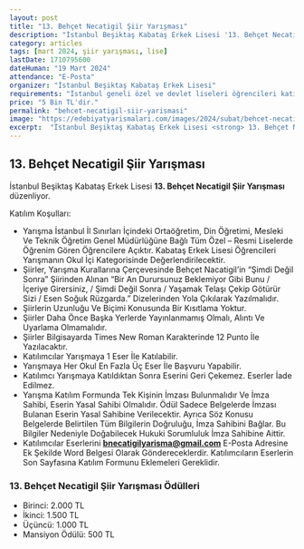 ```yaml
---
layout: post
title: "13. Behçet Necatigil Şiir Yarışması"
description: "İstanbul Beşiktaş Kabataş Erkek Lisesi '13. Behçet Necatigil Şiir Yarışması' düzenliyor."
category: articles
tags: [mart 2024, şiir yarışması, lise]
lastDate: 1710795600
dateHuman: "19 Mart 2024"
attendance: "E-Posta"
organizer: "İstanbul Beşiktaş Kabataş Erkek Lisesi"
requirements: "İstanbul geneli özel ve devlet liseleri öğrencileri katılabilir."
price: "5 Bin TL'dir."
permalink: "behcet-necatigil-siir-yarismasi"
image: "https://edebiyatyarismalari.com/images/2024/subat/behcet-necatigil-siir-yarismasi.jpg"
excerpt:  "İstanbul Beşiktaş Kabataş Erkek Lisesi <strong> 13. Behçet Necatigil Şiir Yarışması </strong> düzenliyor."
---
```


## 13. Behçet Necatigil Şiir Yarışması
İstanbul Beşiktaş Kabataş Erkek Lisesi **13. Behçet Necatigil Şiir Yarışması** düzenliyor.  

Katılım Koşulları:
- Yarışma İstanbul İl Sınırları İçindeki Ortaöğretim, Din Öğretimi, Mesleki Ve Teknik Öğretim Genel Müdürlüğüne Bağlı Tüm Özel – Resmi Liselerde Öğrenim Gören Öğrencilere Açıktır. Kabataş Erkek Lisesi Öğrencileri Yarışmanın Okul İçi Kategorisinde Değerlendirilecektir.
- Şiirler, Yarışma Kurallarına Çerçevesinde Behçet Nacatigil’in “Şimdi Değil Sonra” Şiirinden Alınan “Bir An Durursunuz Beklemiyor Gibi Bunu / İçeriye Girersiniz, / Şimdi Değil Sonra / Yaşamak Telaşı Çekip Götürür Sizi / Esen Soğuk Rüzgarda.” Dizelerinden Yola Çıkılarak Yazılmalıdır.
- Şiirlerin Uzunluğu Ve Biçimi Konusunda Bir Kısıtlama Yoktur.
- Şiirler Daha Önce Başka Yerlerde Yayınlanmamış Olmalı, Alıntı Ve Uyarlama Olmamalıdır.
- Şiirler Bilgisayarda Times New Roman Karakterinde 12 Punto İle Yazılacaktır.
- Katılımcılar Yarışmaya 1 Eser İle Katılabilir.
- Yarışmaya Her Okul En Fazla Üç Eser İle Başvuru Yapabilir.
- Katılımcı Yarışmaya Katıldıktan Sonra Eserini Geri Çekemez. Eserler İade Edilmez.
- Yarışma Katılım Formunda Tek Kişinin İmzası Bulunmalıdır Ve İmza Sahibi, Eserin Yasal Sahibi Olmalıdır. Ödül Sadece Belgelerde İmzası Bulanan Eserin Yasal Sahibine Verilecektir. Ayrıca Söz Konusu Belgelerde Belirtilen Tüm Bilgilerin Doğruluğu, İmza Sahibini Bağlar. Bu Bilgiler Nedeniyle Doğabilecek Hukuki Sorumluluk İmza Sahibine Aittir.
- Katılımcılar Eserlerini **bnecatigilyarisma@gmail.com** E-Posta Adresine Ek Şekilde Word Belgesi Olarak Göndereceklerdir. Katılımcıların Eserlerin Son Sayfasına Katılım Formunu Eklemeleri Gereklidir.


### 13. Behçet Necatigil Şiir Yarışması Ödülleri
- Birinci: 2.000 TL
- İkinci: 1.500 TL
- Üçüncü: 1.000 TL
- Mansiyon Ödülü: 500 TL